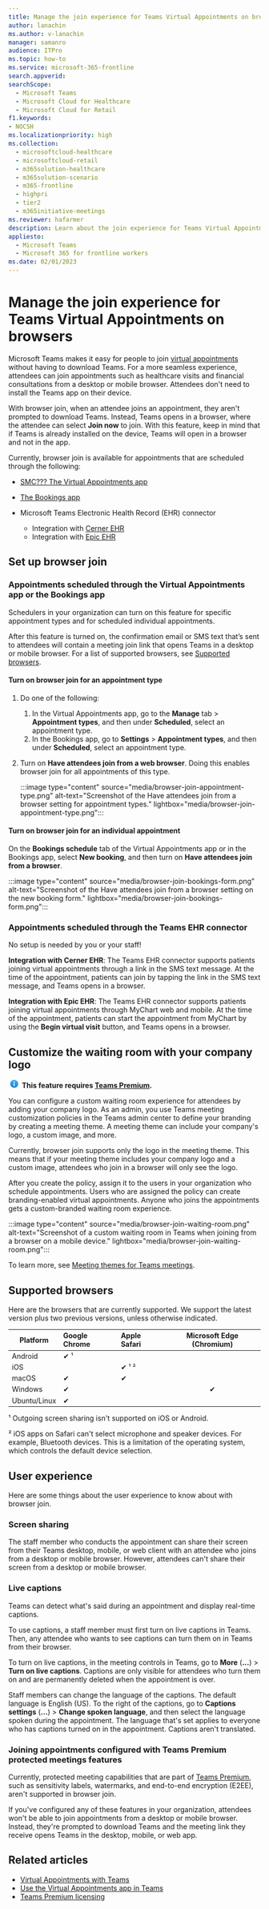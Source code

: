 ```yaml
---
title: Manage the join experience for Teams Virtual Appointments on browsers
author: lanachin
ms.author: v-lanachin
manager: samanro
audience: ITPro
ms.topic: how-to
ms.service: microsoft-365-frontline 
search.appverid: 
searchScope:
  - Microsoft Teams
  - Microsoft Cloud for Healthcare
  - Microsoft Cloud for Retail
f1.keywords:
- NOCSH
ms.localizationpriority: high
ms.collection: 
  - microsoftcloud-healthcare
  - microsoftcloud-retail
  - m365solution-healthcare
  - m365solution-scenario
  - m365-frontline
  - highpri
  - tier2
  - m365initiative-meetings
ms.reviewer: hafarmer
description: Learn about the join experience for Teams Virtual Appointments on browsers. 
appliesto: 
  - Microsoft Teams
  - Microsoft 365 for frontline workers
ms.date: 02/01/2023
---
```


# Manage the join experience for Teams Virtual Appointments on browsers

Microsoft Teams makes it easy for people to join [virtual appointments](virtual-appointments.md) without having to download Teams. For a more seamless experience, attendees can join appointments such as healthcare visits and financial consultations from a desktop or mobile browser. Attendees don't need to install the Teams app on their device.

With browser join, when an attendee joins an appointment, they aren't prompted to download Teams. Instead, Teams opens in a browser, where the attendee can select **Join now** to join. With this feature, keep in mind that if Teams is already installed on the device, Teams will open in a browser and not in the app.

Currently, browser join is available for appointments that are scheduled through the following:

- [SMC??? The Virtual Appointments app]()
- [The Bookings app](https://support.microsoft.com/office/what-is-bookings-42d4e852-8e99-4d8f-9b70-d7fc93973cb5)
- Microsoft Teams Electronic Health Record (EHR) connector

  - Integration with [Cerner EHR](ehr-admin-cerner.md)
  - Integration with [Epic EHR](ehr-admin-epic.md)

## Set up browser join

### Appointments scheduled through the Virtual Appointments app or the Bookings app

Schedulers in your organization can turn on this feature for specific appointment types and for scheduled individual appointments.

After this feature is turned on, the confirmation email or SMS text that’s sent to attendees will contain a meeting join link that opens Teams in a desktop or mobile browser. For a list of supported browsers, see [Supported browsers](#supported-browsers).

#### Turn on browser join for an appointment type

1. Do one of the following:
    1. In the Virtual Appointments app, go to the **Manage** tab > **Appointment types**, and then under **Scheduled**, select an appointment type.
    1. In the Bookings app, go to **Settings** > **Appointment types**, and then under **Scheduled**, select an appointment type.
1. Turn on **Have attendees join from a web browser**. Doing this enables browser join for all appointments of this type.

    :::image type="content" source="media/browser-join-appointment-type.png" alt-text="Screenshot of the Have attendees join from a browser setting for appointment types." lightbox="media/browser-join-appointment-type.png":::

#### Turn on browser join for an individual appointment

On the **Bookings schedule** tab of the Virtual Appointments app or in the Bookings app, select **New booking**, and then turn on **Have attendees join from a browser**.

:::image type="content" source="media/browser-join-bookings-form.png" alt-text="Screenshot of the Have attendees join from a browser setting on the new booking form." lightbox="media/browser-join-bookings-form.png":::

### Appointments scheduled through the Teams EHR connector

No setup is needed by you or your staff!

**Integration with Cerner EHR**: The Teams EHR connector supports patients joining virtual appointments through a link in the SMS text message. At the time of the appointment, patients can join by tapping the link in the SMS text message, and Teams opens in a browser.

**Integration with Epic EHR**: The Teams EHR connector supports patients joining virtual appointments through MyChart web and mobile. At the time of the appointment, patients can start the appointment from MyChart by using the **Begin virtual visit** button, and Teams opens in a browser.

## Customize the waiting room with your company logo

![Information icon](media/info.png) **This feature requires [Teams Premium](/microsoftteams/teams-add-on-licensing/licensing-enhance-teams).**

You can configure a custom waiting room experience for attendees by adding your company logo. As an admin, you use Teams meeting customization policies in the Teams admin center to define your branding by creating a meeting theme. A meeting theme can include your company's logo, a custom image, and more.

Currently, browser join supports only the logo in the meeting theme. This means that if your meeting theme includes your company logo and a custom image, attendees who join in a browser will only see the logo.

After you create the policy, assign it to the users in your organization who schedule appointments. Users who are assigned the policy can create branding-enabled virtual appointments. Anyone who joins the appointments gets a custom-branded waiting room experience.

:::image type="content" source="media/browser-join-waiting-room.png" alt-text="Screenshot of a custom waiting room in Teams when joining from a browser on a mobile device." lightbox="media/browser-join-waiting-room.png":::

To learn more, see [Meeting themes for Teams meetings](/microsoftteams/meeting-themes).

## Supported browsers

Here are the browsers that are currently supported. We support the latest version plus two previous versions, unless otherwise indicated.

|Platform  |Google Chrome |Apple Safari |Microsoft Edge (Chromium)|
|---------|:---|:---|:---:|
|Android   | &#x2714; &sup1;      |         |         |
|iOS    |         | &#x2714; &sup1; &sup2; |         |
|macOS     | &#x2714; | &#x2714;|         |
|Windows    | &#x2714; |   | &#x2714; |
|Ubuntu/Linux     | &#x2714;         |     |         |

&sup1; Outgoing screen sharing isn't supported on iOS or Android.

&sup2; iOS apps on Safari can't select microphone and speaker devices. For example, Bluetooth devices. This is a limitation of the operating system, which controls the default device selection.

## User experience

Here are some things about the user experience to know about with browser join.

### Screen sharing

The staff member who conducts the appointment can share their screen from their Teams desktop, mobile, or web client with an attendee who joins from a desktop or mobile browser. However, attendees can't share their screen from a desktop or mobile browser.

### Live captions

Teams can detect what's said during an appointment and display real-time captions.

To use captions, a staff member must first turn on live captions in Teams. Then, any attendee who wants to see captions can turn them on in Teams from their browser.

To turn on live captions, in the meeting controls in Teams, go to **More** (**...**) > **Turn on live captions**. Captions are only visible for attendees who turn them on and are permanently deleted when the appointment is over.

Staff members can change the language of the captions. The default language is English (US). To the right of the captions, go to **Captions settings** (**...**) > **Change spoken language**, and then select the language spoken during the appointment.  The language that's set applies to everyone who has captions turned on in the appointment. Captions aren't translated.

### Joining appointments configured with Teams Premium protected meetings features

Currently, protected meeting capabilities that are part of [Teams Premium](/microsoftteams/teams-add-on-licensing/licensing-enhance-teams), such as sensitivity labels, watermarks, and end-to-end encryption (E2EE), aren't supported in browser join.

If you've configured any of these features in your organization, attendees won't be able to join appointments from a desktop or mobile browser. Instead, they're prompted to download Teams and the meeting link they receive opens Teams in the desktop, mobile, or web app.

## Related articles

- [Virtual Appointments with Teams](virtual-appointments.md)
- [Use the Virtual Appointments app in Teams](virtual-appointments-app.md)
- [Teams Premium licensing](/microsoftteams/teams-add-on-licensing/licensing-enhance-teams)
